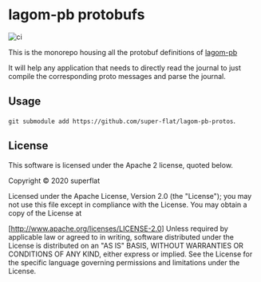 # lagom-pb protobufs

![ci](https://github.com/super-flat/lagom-pb-protos/workflows/ci/badge.svg)

This is the monorepo housing all the protobuf definitions of [lagom-pb](https://github.com/super-flat/lagom-pb)

It will help any application that needs to directly read the journal to just compile the corresponding proto messages
and parse the journal.

## Usage

`git submodule add https://github.com/super-flat/lagom-pb-protos`.

## License

This software is licensed under the Apache 2 license, quoted below.

Copyright © 2020 superflat

Licensed under the Apache License, Version 2.0 (the "License"); you may not use this file except in compliance with the License. You may obtain a copy of the License at

[http://www.apache.org/licenses/LICENSE-2.0]
Unless required by applicable law or agreed to in writing, software distributed under the License is distributed on an "AS IS" BASIS, WITHOUT WARRANTIES OR CONDITIONS OF ANY KIND, either express or implied. See the License for the specific language governing permissions and limitations under the License.
